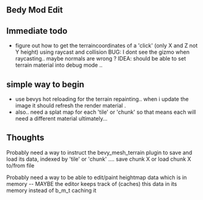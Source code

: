 

## Bedy Mod Edit 



## Immediate todo 

- figure out how to get the terraincoordinates of a 'click' (only X and Z not Y height) using raycast and collision
    BUG: I dont see the gizmo when raycasting.. maybe normals are wrong ? 
    IDEA: should be able to set terrain material into debug mode ..



## simple way to begin 

- use bevys hot reloading  for the terrain repainting.. when i update the image it should refresh the render material . 
- also.. need a splat map for each 'tile' or 'chunk' so that means each will need a different material ultimately... 


## Thoughts

Probably need a way to instruct the bevy_mesh_terrain plugin to save and load its data, indexed by 'tile' or 'chunk' .... save chunk X or load chunk X to/from file

Probably need a way to be able to edit/paint heightmap data which is in memory -- MAYBE the editor keeps track of (caches) this data in its memory  instead of b_m_t caching it 




